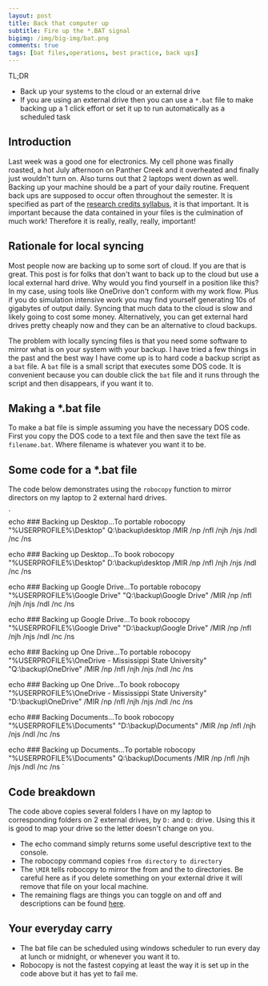 ```yaml
---
layout: post
title: Back that computer up
subtitle: Fire up the *.BAT signal
bigimg: /img/big-img/bat.png
comments: true
tags: [bat files,operations, best practice, back ups]
---
```


TL;DR
* Back up your systems to the cloud or an external drive
* If you are using an external drive then you can use a `*.bat`
file to make backing up a 1 click effort or set it up to
run automatically as a scheduled task

## Introduction

Last week was a good one for electronics. My cell phone was finally
roasted, a hot July afternoon on Panther Creek and it overheated 
and finally just wouldn't turn on. Also turns out that 2 laptops 
went down as well. Backing up your machine should be a part of 
your daily routine. Frequent back ups are supposed to occur often
throughout the semester. It is specified as part of the [research
credits syllabus](https://mcolvin.github.io/WFA8000-Research-Credits/syllabus.html), it is that important.
It is important because the data contained in your files is the 
culmination of much work! Therefore it is really, really, really,
important!

## Rationale for local syncing

Most people now are backing up to some sort of cloud. If you 
are that is great. This post is for folks that don't want to
back up to the cloud but use a local external hard drive. Why 
would you find yourself in a position like this? In my case,
using tools like OneDrive don't conform with my work flow. Plus
if you do simulation intensive work you may find yourself generating
10s of gigabytes of output daily. Syncing that much data to the cloud
is slow and likely going to cost some money. Alternatively, you 
can get external hard drives pretty cheaply now and they can 
be an alternative to cloud backups. 

The problem with locally syncing files is that you need some 
software to mirror what is on your system with your backup. 
I have tried a few things in the past and the best way I 
have come up is to hard code a backup script as a `bat` file.
A `bat` file is a small script that executes some DOS code. It 
is convenient because you can double click the `bat` file and it 
runs through the script and then disappears, if you want it to.

## Making a *.bat file
To make a bat file is simple assuming you have the necessary DOS
code. First you copy the DOS code to a text file and then save 
the text file as `filename.bat`. Where filename is whatever you
want it to be. 

## Some code for a *.bat file

The code below demonstrates using the `robocopy` function
to mirror directors on my laptop to 2 external hard drives. 

`   
echo ### Backing up Desktop...To portable
robocopy "%USERPROFILE%\Desktop" Q:\backup\desktop /MIR  /np /nfl /njh /njs /ndl /nc /ns

echo ### Backing up Desktop...To book
robocopy "%USERPROFILE%\Desktop" D:\backup\desktop /MIR   /np /nfl /njh /njs /ndl /nc /ns

echo ### Backing up Google Drive...To portable
robocopy "%USERPROFILE%\Google Drive" "Q:\backup\Google Drive" /MIR  /np /nfl  /njh /njs /ndl /nc /ns

echo ### Backing up Google Drive...To book
robocopy "%USERPROFILE%\Google Drive" "D:\backup\Google Drive" /MIR   /np /nfl /njh /njs /ndl /nc /ns


echo ### Backing up One Drive...To portable
robocopy "%USERPROFILE%\OneDrive - Mississippi State University" "Q:\backup\OneDrive" /MIR  /np  /nfl /njh /njs /ndl /nc /ns

echo ### Backing up One Drive...To book
robocopy "%USERPROFILE%\OneDrive - Mississippi State University" "D:\backup\OneDrive" /MIR  /np   /nfl /njh /njs /ndl /nc /ns


echo ### Backing Documents...To book
robocopy "%USERPROFILE%\Documents" "D:\backup\Documents" /MIR  /np   /nfl /njh /njs /ndl /nc /ns

echo ### Backing up Documents...To portable
robocopy "%USERPROFILE%\Documents" Q:\backup\Documents /MIR  /np /nfl /njh /njs /ndl /nc /ns
`

## Code breakdown

The code above copies several folders I have on my laptop to corresponding folders on 2
external drives, by `D:` and `Q:` drive. Using this it is good to map your drive so 
the letter doesn't change on you. 

* The echo command simply returns some useful descriptive text to the console.
* The robocopy command copies `from directory` `to directory`
* The `\MIR` tells robocopy to mirror the from and the to directories. Be careful here
as if you delete something on your external drive it will remove that file on your local
machine. 
* The remaining flags are things you can toggle on and off and descriptions can be 
found [here](https://docs.microsoft.com/en-us/windows-server/administration/windows-commands/robocopy).

## Your everyday carry

* The bat file can be scheduled using windows scheduler to run every day
at lunch or midnight, or whenever you want it to. 
* Robocopy is not the fastest copying at least the way it is set up in the code above but
it has yet to fail me. 




